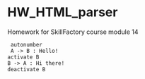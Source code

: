 # HW_HTML_parser
Homework for SkillFactory course module 14
```puml
 autonumber
 A -> B : Hello!
activate B
B -> A : Hi there!
deactivate B

 
 ```